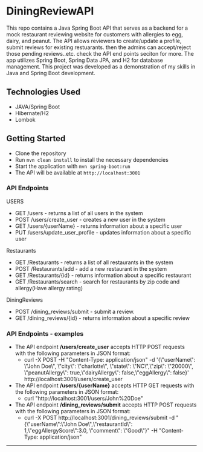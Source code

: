 # DiningReviewAPI

This repo contains a Java Spring Boot API that serves as a backend for a  mock restaurant reviewing website for customers with allergies to egg, dairy, and peanut. The API allows reviewers to create/update a profile, submit reviews for existing restuarants. then the admins can accept/reject those pending reviews..etc. check the API end points seciton for more. The app utilizes Spring Boot, Spring Data JPA, and H2 for database management. This project was developed as a demonstration of my skills in Java and Spring Boot development. 


## Technologies Used

- JAVA/Spring Boot
- Hibernate/H2
- Lombok

## Getting Started

- Clone the repository
- Run `mvn clean install` to install the necessary dependencies
- Start the application with `mvn spring-boot:run`
- The API will be available at `http://localhost:3001`

### API Endpoints

USERS
- GET /users - returns a list of all users in the system
- POST /users/create_user - creates a new user in the system
- GET /users/{userName} - returns information about a specific user
- PUT /users/update_user_profile - updates information about a specific user

Restaurants
- GET /Restaurants - returns a list of all restaurants in the system
- POST /Restaurants/add - add a new restaurant in the system
- GET /Restaurants/{id} - returns information about a specific restaurant
- GET /Restaurants/search - search for restaurants by zip code and allergy(Have allergy rating)

DiningReviews
- POST /dining_reviews/submit - submit a review.  
- GET /dining_reviews/{id} - returns information about a specific review

### API Endpoints - examples
- The API endpoint **/users/create_user** accepts HTTP POST requests with the following parameters in JSON format:
    - curl -X POST -H "Content-Type: application/json" -d '{\\"userName\\": \\"John Doe\\", \\"city\\": \\"charlotte\\", \\"state\\": \\"NC\\",\\"zip\\": \\"20000\\", \\"peanutAllergy\\": true,\\"dairyAllergy\\": false,\\"eggAllergy\\": false}' http://localhost:3001/users/create_user
- The API endpoint **/users/{userName}** accepts HTTP GET requests with the following parameters in JSON format:
    - curl "http://localhost:3001/users/John%20Doe"
- The API endpoint **/dining_reviews/submit** accepts HTTP POST requests with the following parameters in JSON format:
    - curl -X POST http://localhost:3001/dining_reviews/submit  -d "{\\"userName\\":\\"John Doe\\",\\"restaurantId\\": 1,\\"eggAllergyScore\\":3.0, \\"comment\\": \\"Good\\"}" -H "Content-Type: application/json"



---




